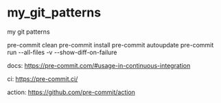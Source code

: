 # my_git_patterns
my git patterns


pre-commit clean
pre-commit install
pre-commit autoupdate
pre-commit run --all-files -v --show-diff-on-failure


docs:
https://pre-commit.com/#usage-in-continuous-integration

ci:
https://pre-commit.ci/

action:
https://github.com/pre-commit/action